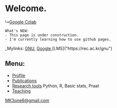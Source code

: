 # Welcome.

↳[Google Colab]("https://colab.research.google.com/")
```
What's NEW:  
- This page is under construction. 
- I'm currently learning how to use github pages.
```

_Mylinks: [GNU]("https://www.gnu.ac.kr"), [Google]("https://www.gogle.com"),[LMS]("https://rec.ac.kr/gnu")

## Menu:

- [Profile](/contents/menu.md)  
- [Publications]("https://www.google.com")  
- [Research tools]("https://www.google.com") Python, R, Basic stats, Praat  
- [Teaching]("https://www.google.com")  


MK3one6@gmail.com
